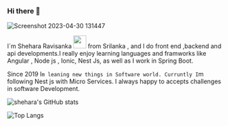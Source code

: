 ### Hi there 👋
 

 ![Screenshot 2023-04-30 131447](https://user-images.githubusercontent.com/50373843/235341824-27f68370-39c5-419f-9d01-02561f3dfee1.jpg)



 I`m Shehara Ravisanka <img src="https://media.giphy.com/media/WUlplcMpOCEmTGBtBW/giphy.gif" width="30"> from Srilanka , and I do front end ,backend and api developments.I really enjoy learning languages and framworks like Angular , Node js , Ionic, Nest Js,  as well as I work in Spring Boot.
 
 Since 2019 I`m leaning new things in Software world. Curruntly I`m following Nest js with Micro Services. I always happy to accepts challenges in software Development.
 
 ![shehara's GitHub stats](https://github-readme-stats.vercel.app/api?username=shehararavisanka)
 
 

![Top Langs](https://github-readme-stats.vercel.app/api/top-langs/?username=shehararavisanka&langs_count=8)
